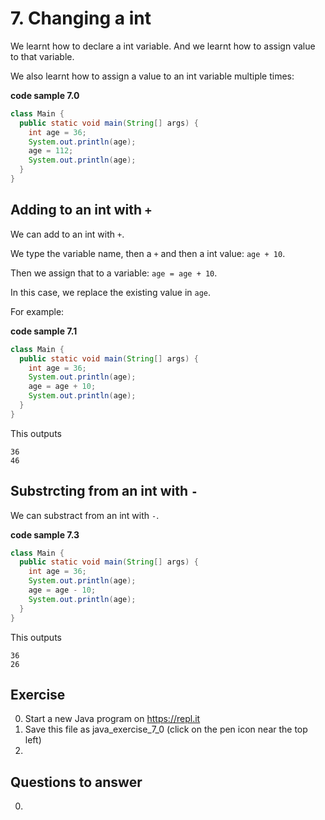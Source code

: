 # 7. Changing a int

We learnt how to declare a int variable. And we learnt how to assign value to that variable.

We also learnt how to assign a value to an int variable multiple times:

**code sample 7.0**
```java
class Main {
  public static void main(String[] args) {
    int age = 36;
    System.out.println(age);
    age = 112;
    System.out.println(age);
  }
}
```

## Adding to an int with `+`

We can add to an int with `+`.

We type the variable name, then a `+` and then a int value: `age + 10`.

Then we assign that to a variable: `age = age + 10`. 

In this case, we replace the existing value in `age`.

For example:

**code sample 7.1**
```java
class Main {
  public static void main(String[] args) {
    int age = 36;
    System.out.println(age);
    age = age + 10;
    System.out.println(age);
  }
}
```

This outputs 

```
36
46
```

## Substrcting from an int with `-`

We can substract from an int with `-`.

**code sample 7.3**
```java
class Main {
  public static void main(String[] args) {
    int age = 36;
    System.out.println(age);
    age = age - 10;
    System.out.println(age);
  }
}
```

This outputs 

```
36
26
```


## Exercise

0. Start a new Java program on https://repl.it
0. Save this file as java_exercise_7_0 (click on the pen icon near the top left)
0. 

## Questions to answer

0. 
